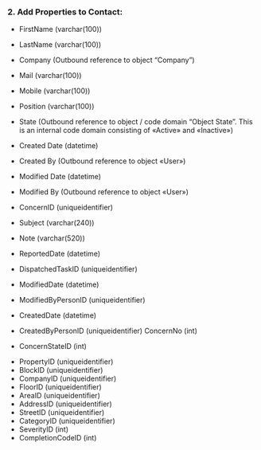 




### 2. Add Properties to Contact:

* FirstName (varchar(100))
* LastName (varchar(100))
* Company (Outbound reference to object “Company”)
* Mail (varchar(100))
* Mobile (varchar(100))
* Position (varchar(100))
* State (Outbound reference to object / code domain “Object State”. This is an internal code domain consisting of «Active» and «Inactive»)
* Created Date (datetime)
* Created By (Outbound reference to object «User»)
* Modified Date (datetime)
* Modified By (Outbound reference to object «User»)


*  ConcernID (uniqueidentifier)
*  Subject (varchar(240))
*  Note (varchar(520))
*  ReportedDate (datetime)
*  DispatchedTaskID (uniqueidentifier)
*  ModifiedDate (datetime)
*  ModifiedByPersonID (uniqueidentifier)
*  CreatedDate (datetime)
*  CreatedByPersonID (uniqueidentifier)
   ConcernNo (int)
*  ConcernStateID (int)
<!-- -- CheckedDate datetime,
 -- CheckedByPersonID uniqueidentifier,-->
*  PropertyID (uniqueidentifier)
*  BlockID (uniqueidentifier)
*  CompanyID (uniqueidentifier)
*  FloorID (uniqueidentifier)
*  AreaID (uniqueidentifier)
*  AddressID (uniqueidentifier)
*  StreetID (uniqueidentifier)
*  CategoryID (uniqueidentifier)
*  SeverityID (int)
*  CompletionCodeID (int)
 <!-- ComplianceAreaID int,
--  CorporateCompanyID uniqueidentifier-->
